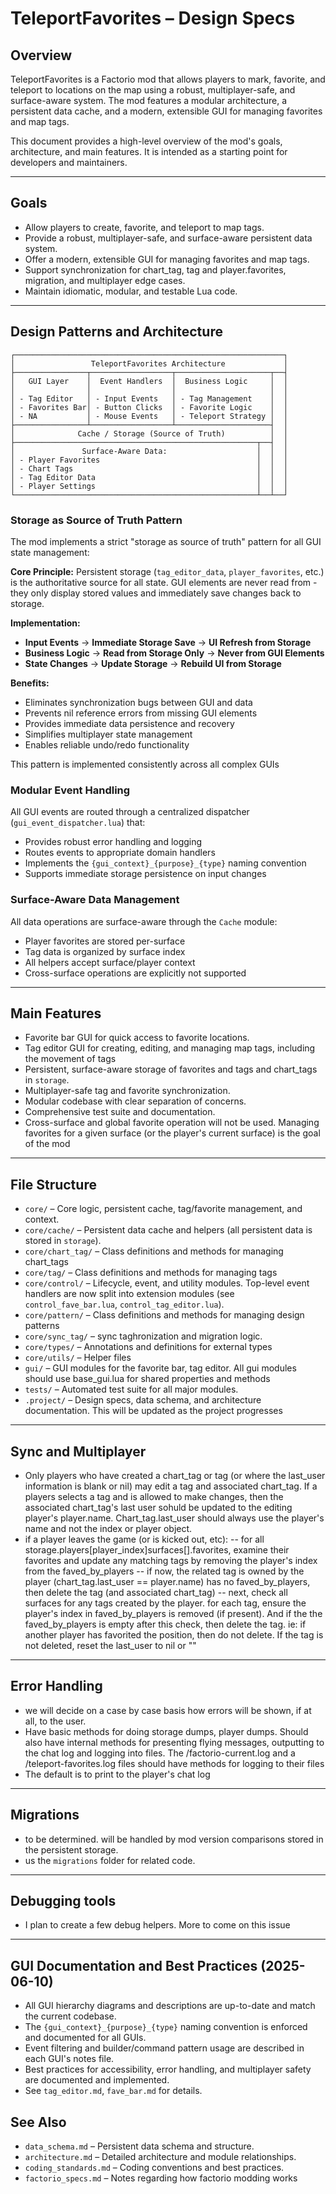 # TeleportFavorites – Design Specs

## Overview
TeleportFavorites is a Factorio mod that allows players to mark, favorite, and teleport to locations on the map using a robust, multiplayer-safe, and surface-aware system. The mod features a modular architecture, a persistent data cache, and a modern, extensible GUI for managing favorites and map tags.

This document provides a high-level overview of the mod's goals, architecture, and main features. It is intended as a starting point for developers and maintainers.

---

## Goals
- Allow players to create, favorite, and teleport to map tags.
- Provide a robust, multiplayer-safe, and surface-aware persistent data system.
- Offer a modern, extensible GUI for managing favorites and map tags.
- Support synchronization for chart_tag, tag and player.favorites, migration, and multiplayer edge cases.
- Maintain idiomatic, modular, and testable Lua code.

---

## Design Patterns and Architecture

```
┌────────────────────────────────────────────────────────────┐
│                 TeleportFavorites Architecture             │
├────────────────┬──────────────────┬─────────────────────┬──┤
│   GUI Layer    │  Event Handlers  │  Business Logic     │  │
│                │                  │                     │  │
│ - Tag Editor   │ - Input Events   │ - Tag Management    │  │
│ - Favorites Bar│ - Button Clicks  │ - Favorite Logic    │  │
│ - NA           │ - Mouse Events   │ - Teleport Strategy │  │
├────────────────┴──────────────────┴─────────────────────┤  │
│              Cache / Storage (Source of Truth)          │  │
├──────────────────────────────────────────────────────┬──┤  │
│               Surface-Aware Data:                    │  │  │
│ - Player Favorites                                   │  │  │
│ - Chart Tags                                         │  │  │
│ - Tag Editor Data                                    │  │  │
│ - Player Settings                                    │  │  │
└──────────────────────────────────────────────────────┴──┴──┘
```

### Storage as Source of Truth Pattern

The mod implements a strict "storage as source of truth" pattern for all GUI state management:

**Core Principle:** Persistent storage (`tag_editor_data`, `player_favorites`, etc.) is the authoritative source for all state. GUI elements are never read from - they only display stored values and immediately save changes back to storage.

**Implementation:**
- **Input Events** → **Immediate Storage Save** → **UI Refresh from Storage**
- **Business Logic** → **Read from Storage Only** → **Never from GUI Elements**
- **State Changes** → **Update Storage** → **Rebuild UI from Storage**

**Benefits:**
- Eliminates synchronization bugs between GUI and data
- Prevents nil reference errors from missing GUI elements  
- Provides immediate data persistence and recovery
- Simplifies multiplayer state management
- Enables reliable undo/redo functionality

This pattern is implemented consistently across all complex GUIs

### Modular Event Handling

All GUI events are routed through a centralized dispatcher (`gui_event_dispatcher.lua`) that:
- Provides robust error handling and logging
- Routes events to appropriate domain handlers
- Implements the `{gui_context}_{purpose}_{type}` naming convention
- Supports immediate storage persistence on input changes

### Surface-Aware Data Management

All data operations are surface-aware through the `Cache` module:
- Player favorites are stored per-surface
- Tag data is organized by surface index  
- All helpers accept surface/player context
- Cross-surface operations are explicitly not supported

---

## Main Features
- Favorite bar GUI for quick access to favorite locations.
- Tag editor GUI for creating, editing, and managing map tags, including the movement of tags
- Persistent, surface-aware storage of favorites and tags and chart_tags in `storage`.
- Multiplayer-safe tag and favorite synchronization.
- Modular codebase with clear separation of concerns.
- Comprehensive test suite and documentation.
- Cross-surface and global favorite operation will not be used. Managing favorites for a given surface (or the player's current surface) is the goal of the mod

---

## File Structure
- `core/` – Core logic, persistent cache, tag/favorite management, and context.
- `core/cache/` – Persistent data cache and helpers (all persistent data is stored in `storage`).
- `core/chart_tag/` – Class definitions and methods for managing chart_tags
- `core/tag/` – Class definitions and methods for managing tags
- `core/control/` – Lifecycle, event, and utility modules. Top-level event handlers are now split into extension modules (see `control_fave_bar.lua`, `control_tag_editor.lua`).
- `core/pattern/` – Class definitions and methods for managing design patterns
- `core/sync_tag/` – sync taghronization and migration logic.
- `core/types/` – Annotations and definitions for external types
- `core/utils/` – Helper files
- `gui/` – GUI modules for the favorite bar, tag editor. All gui modules should use base_gui.lua for shared properties and methods
- `tests/` – Automated test suite for all major modules.
- `.project/` – Design specs, data schema, and architecture documentation. This will be updated as the project progresses

---

## Sync and Multiplayer

- Only players who have created a chart_tag or tag (or where the last_user information is blank or nil) may edit a tag and associated chart_tag. If a players selects a tag and is allowed to make changes, then the associated chart_tag's last user sohuld be updated to the editing player's player.name. Chart_tag.last_user should always use the player's name and not the index or player object.
- if a player leaves the game (or is kicked out, etc):
    -- for all storage.players[player_index]surfaces[].favorites, examine their favorites and update any matching tags by removing the player's index from the faved_by_players
    -- if now, the related tag is owned by the player (chart_tag.last_user == player.name) has no faved_by_players, then delete the tag (and associated chart_tag)
    -- next, check all surfaces for any tags created by the player. for each tag, ensure the player's index in faved_by_players is removed (if present). And if the the faved_by_players is empty after this check, then delete the tag. ie: if another player has favorited the position, then do not delete. If the tag is not deleted, reset the last_user to nil or ""

---

## Error Handling
- we will decide on a case by case basis how errors will be shown, if at all, to the user.
- Have basic methods for doing storage dumps, player dumps. Should also have internal methods for presenting flying messages, outputting to the chat log and logging into files. The /factorio-current.log and a /teleport-favorites.log files should have methods for logging to their files
- The default is to print to the player's chat log

---

## Migrations
- to be determined. will be handled by mod version comparisons stored in the persistent storage. 
- us the `migrations` folder for related code.

---

## Debugging tools
- I plan to create a few debug helpers. More to come on this issue

---

## GUI Documentation and Best Practices (2025-06-10)

- All GUI hierarchy diagrams and descriptions are up-to-date and match the current codebase.
- The `{gui_context}_{purpose}_{type}` naming convention is enforced and documented for all GUIs.
- Event filtering and builder/command pattern usage are described in each GUI's notes file.
- Best practices for accessibility, error handling, and multiplayer safety are documented and implemented.
- See `tag_editor.md`, `fave_bar.md` for details.

## See Also
- `data_schema.md` – Persistent data schema and structure.
- `architecture.md` – Detailed architecture and module relationships.
- `coding_standards.md` – Coding conventions and best practices.
- `factorio_specs.md` – Notes regarding how factorio modding works
